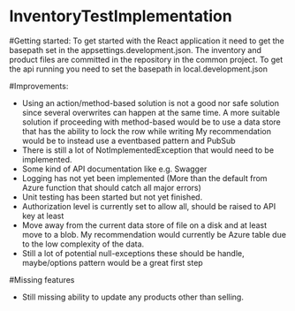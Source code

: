 # InventoryTestImplementation

#Getting started: 
To get started with the React application it need to get the basepath set in the appsettings.development.json. The inventory and product files are committed in the repository in the common project. 
To get the api running you need to set the basepath in local.development.json

#Improvements: 
- Using an action/method-based solution is not a good nor safe solution since several overwrites can happen at the same time.  A more suitable solution if proceeding with method-based would be to use a data store that has the ability to lock the row while writing  My recommendation would be to instead use a eventbased pattern and PubSub 
- There is still a lot of NotImplementedException that would need to be implemented. 
- Some kind of API documentation like e.g. Swagger
- Logging has not yet been implemented (More than the default from Azure function that should catch all major errors) 
- Unit testing has been started but not yet finished. 
- Authorization level is currently set to allow all, should be raised to API key at least 
- Move away from the current data store of file on a disk and at least move to a blob. My recommendation would currently be Azure table due to the low complexity of the data. 
- Still a lot of potential null-exceptions these should be handle, maybe/options pattern would be a great first step

#Missing features
- Still missing ability to update any products other than selling. 